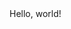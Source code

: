 <!DOCTPTE html>
<hmtl>
<head>
<title>My Webpage!</title>
</head>
<body>
Hello, world!
</body>
<hmlt>
